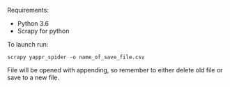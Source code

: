 Requirements:
- Python 3.6
- Scrapy for python

To launch run:
```
scrapy yappr_spider -o name_of_save_file.csv
```

File will be opened with appending, so remember to either delete old file or save to a new file.